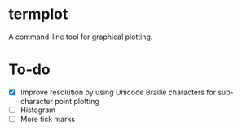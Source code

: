 # termplot

A command-line tool for graphical plotting.

# To-do

- [x] Improve resolution by using Unicode Braille characters for sub-character point plotting
- [ ] Histogram
- [ ] More tick marks
